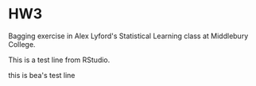 # HW3
Bagging exercise in Alex Lyford's Statistical Learning class at Middlebury College. 

This is a test line from RStudio.

this is bea's test line